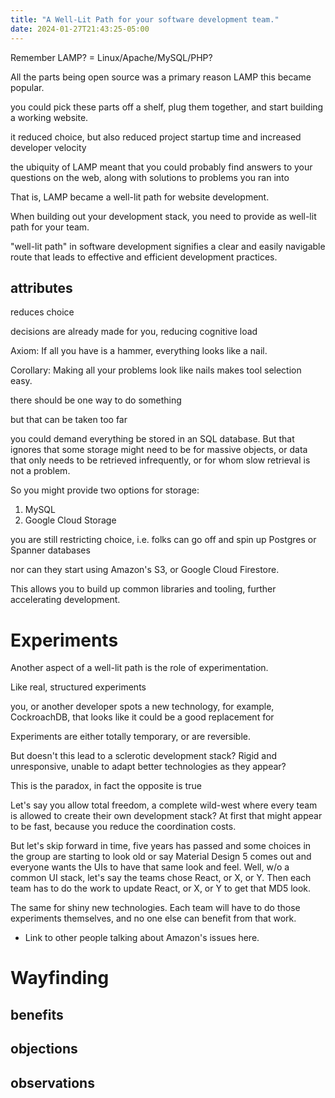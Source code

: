 ```yaml
---
title: "A Well-Lit Path for your software development team."
date: 2024-01-27T21:43:25-05:00
---
```


Remember LAMP? = Linux/Apache/MySQL/PHP? 

All the parts being open source was a primary reason LAMP this became popular.


you could pick these parts off a shelf, plug them together, and start building a working website.

it reduced choice, but also reduced project startup time and increased developer velocity

the ubiquity of LAMP meant that you could probably find answers to your questions on the web,
along with solutions to problems you ran into

That is, LAMP became a well-lit path for website development.

When building out your development stack, you need to provide as well-lit path for your team.

"well-lit path" in software development signifies a clear and easily navigable route that leads to effective and efficient development practices.

## attributes

reduces choice

decisions are already made for you, reducing cognitive load

Axiom: If all you have is a hammer, everything looks like a nail.

Corollary: Making all your problems look like nails makes tool selection easy.

there should be one way to do something

but that can be taken too far

you could demand everything be stored in an SQL database. But that ignores that some storage
might need to be for massive objects, or data that only needs to be retrieved infrequently, or
for whom slow retrieval is not a problem.

So you might provide two options for storage:
1. MySQL
2. Google Cloud Storage

you are still restricting choice, i.e. folks can go off and spin up Postgres or Spanner databases

nor can they start using Amazon's S3, or Google Cloud Firestore.

This allows you to build up common libraries and tooling, further accelerating development.


# Experiments
Another aspect of a well-lit path is the role of experimentation.

Like real, structured experiments

you, or another developer spots a new technology, for example, CockroachDB, that looks like it
could be a good replacement for 

Experiments are either totally temporary, or are reversible.


But doesn't this lead to a sclerotic development stack? Rigid and unresponsive, unable to adapt better technologies as they appear?

This is the paradox, in fact the opposite is true

Let's say you allow total freedom, a complete wild-west where every team is allowed to create their own development stack?
At first that might appear to be fast, because you reduce the coordination costs. 

But let's skip forward in time, five years has passed and some choices in the group are starting to look old
or say Material Design 5 comes out and everyone wants the UIs to have that same look and feel. Well, w/o a
common UI stack, let's say the teams chose React, or X, or Y. Then each team has to do the work to update
React, or X, or Y to get that MD5 look.

The same for shiny new technologies. Each team will have to do those experiments themselves, and no one else
can benefit from that work. 

 - Link to other people talking about Amazon's issues here.


# Wayfinding

## benefits

## objections

## observations

